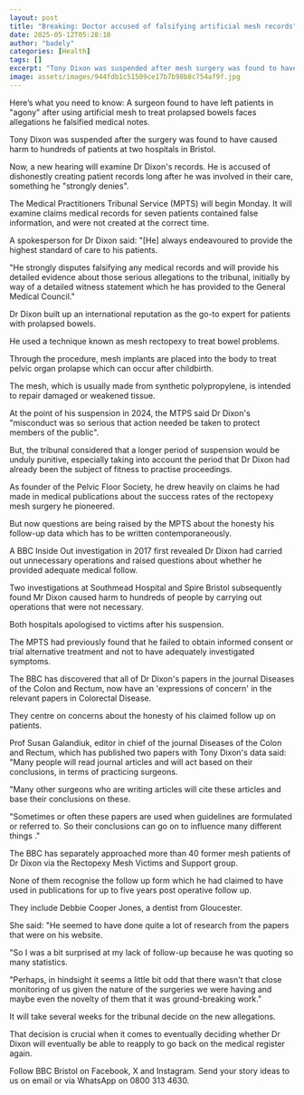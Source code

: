 ```yaml
---
layout: post
title: "Breaking: Doctor accused of falsifying artificial mesh records"
date: 2025-05-12T05:28:10
author: "badely"
categories: [Health]
tags: []
excerpt: "Tony Dixon was suspended after mesh surgery was found to have caused harm to hundreds of patients."
image: assets/images/944fdb1c51509ce17b7b98b8c754af9f.jpg
---
```


Here’s what you need to know: A surgeon found to have left patients in "agony" after using artificial mesh to treat prolapsed bowels faces allegations he falsified medical notes.

Tony Dixon was suspended after the surgery was found to have caused harm to hundreds of patients at two hospitals in Bristol.

Now, a new hearing will examine Dr Dixon's records. He is accused of dishonestly creating patient records long after he was involved in their care, something he "strongly denies".

The Medical Practitioners Tribunal Service (MPTS) will begin Monday. It will examine claims medical records for seven patients contained false information, and were not created at the correct time.

A spokesperson for Dr Dixon said: "[He] always endeavoured to provide the highest standard of care to his patients. 

"He strongly disputes falsifying any medical records and will provide his detailed evidence about those serious allegations to the tribunal, initially by way of a detailed witness statement which he has provided to the General Medical Council."

Dr Dixon built up an international reputation as the go-to expert for patients with prolapsed bowels. 

He used a technique known as mesh rectopexy to treat bowel problems.

Through the procedure, mesh implants are placed into the body to treat pelvic organ prolapse which can occur after childbirth.

The mesh, which is usually made from synthetic polypropylene, is intended to repair damaged or weakened tissue.

At the point of his suspension in 2024, the MTPS said Dr Dixon's "misconduct was so serious that action needed be taken to protect members of the public".

But, the tribunal considered that a longer period of suspension would be unduly punitive, especially taking into account the period that Dr Dixon had already been the subject of fitness to practise proceedings.

As founder of the Pelvic Floor Society, he drew heavily on claims he had made in medical publications about the success rates of the rectopexy mesh surgery he pioneered.

But now questions are being raised by the MPTS about the honesty his follow-up data which has to be written contemporaneously.

A BBC Inside Out investigation in 2017 first revealed Dr Dixon had carried out unnecessary operations and raised questions about whether he provided adequate medical follow. 

Two investigations at Southmead Hospital and Spire Bristol subsequently found Mr Dixon caused harm to hundreds of people by carrying out operations that were not necessary.

Both hospitals apologised to victims after his suspension.

The MPTS had previously found that he failed to obtain informed consent or trial alternative treatment and not to have adequately investigated symptoms.

The BBC has discovered that all of Dr Dixon's papers in the journal Diseases of the Colon and Rectum, now have an 'expressions of concern' in the relevant papers in Colorectal Disease.

They centre on concerns about the honesty of his claimed follow up on patients.

Prof Susan Galandiuk, editor in chief of the journal Diseases of the Colon and Rectum, which has published two papers with Tony Dixon's data said: "Many people will read journal articles and will act based on their conclusions, in terms of practicing surgeons.

"Many other surgeons who are writing articles will cite these articles and base their conclusions on these.

"Sometimes or often these papers are used when guidelines are formulated or referred to. So their conclusions can go on to influence many different things ."

The BBC has separately approached more than 40 former mesh patients of Dr Dixon via the Rectopexy Mesh Victims and Support group.

None of them recognise the follow up form which he had claimed to have used in publications for up to five years post operative follow up.

They include Debbie Cooper Jones, a dentist from Gloucester.

She said: "He seemed to have done quite a lot of research from the papers that were on his website.

"So I was a bit surprised at my lack of follow-up because he was quoting so many statistics.

"Perhaps, in hindsight it seems a little bit odd that there wasn't that close monitoring of us given the nature of the surgeries we were having and maybe even the novelty of them that it was ground-breaking work."

It will take several weeks for the tribunal decide on the new allegations.

That decision is crucial when it comes to eventually deciding whether Dr Dixon will eventually be able to reapply to go back on the medical register again.

Follow BBC Bristol on Facebook, X and Instagram. Send your story ideas to us on email or via WhatsApp on 0800 313 4630.

